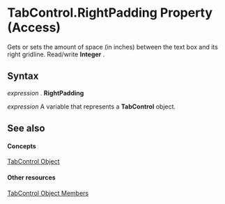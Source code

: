 
# TabControl.RightPadding Property (Access)

Gets or sets the amount of space (in inches) between the text box and its right gridline. Read/write  **Integer** .


## Syntax

 _expression_ . **RightPadding**

 _expression_ A variable that represents a **TabControl** object.


## See also


#### Concepts


[TabControl Object](05f7de7b-8665-df6d-3fbb-47f8547d3baf.md)
#### Other resources


[TabControl Object Members](d6de9ec4-e7f9-5c26-d750-d7c134ec9fb0.md)
